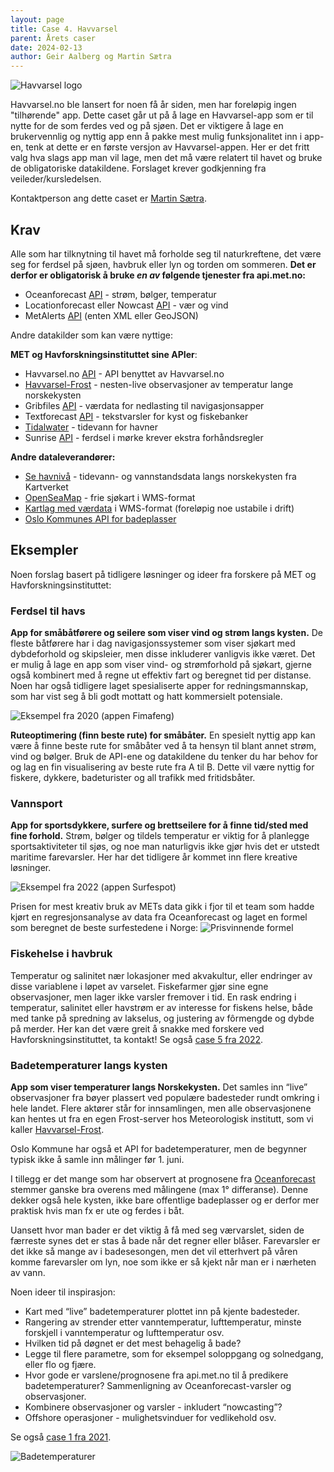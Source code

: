 ```yaml
---
layout: page
title: Case 4. Havvarsel
parent: Årets caser
date: 2024-02-13
author: Geir Aalberg og Martin Sætra
---
```


![Havvarsel logo](/images/havvarsel.png)

Havvarsel.no ble lansert for noen få år siden, men har foreløpig ingen "tilhørende" app.
Dette caset går ut på å lage en Havvarsel-app som er til nytte for de som ferdes ved og på sjøen.
Det er viktigere å lage en brukervennlig og nyttig app enn å pakke mest mulig funksjonalitet inn i app-en, tenk at dette er en første versjon av Havvarsel-appen.
Her er det fritt valg hva slags app man vil lage, men det må være relatert
til havet og bruke de obligatoriske datakildene.
Forslaget krever godkjenning fra veileder/kursledelsen.

Kontaktperson ang dette caset er [Martin Sætra](mailto:martinls@met.no).

## Krav

Alle som har tilknytning til havet må forholde seg til naturkreftene, det
være seg for ferdsel på sjøen, havbruk eller lyn og torden om sommeren.
**Det er derfor er obligatorisk å bruke *en av* følgende tjenester fra api.met.no:**

- Oceanforecast [API](/general) - strøm, bølger, temperatur
- Locationforecast eller Nowcast [API](/general) - vær og vind
- MetAlerts [API](/general) (enten XML eller GeoJSON)

Andre datakilder som kan være nyttige:

**MET og Havforskningsinstituttet sine APIer**:

- Havvarsel.no [API](https://api.havvarsel.no/) - API benyttet av Havvarsel.no
- [Havvarsel-Frost](/havvarsel/) - nesten-live observasjoner av temperatur lange norskekysten
- Gribfiles [API](/general) - værdata for nedlasting til navigasjonsapper
- Textforecast [API](/general) - tekstvarsler for kyst og fiskebanker
- [Tidalwater](/weatherapi/tidalwater/1.1/documentation) - tidevann for havner
- Sunrise [API](/general) - ferdsel i mørke krever ekstra forhåndsregler

**Andre dataleverandører:**

- [Se havnivå](http://xn--sehavniv-h0a.no) - tidevann- og vannstandsdata langs norskekysten fra Kartverket
- [OpenSeaMap](http://www.openseamap.org/index.php?id=openseamap&L=1) - frie sjøkart i WMS-format
- [Kartlag med værdata](/wms/) i WMS-format (foreløpig noe ustabile i drift)
- [Oslo Kommunes API for badeplasser](https://www.oslo.kommune.no/natur-kultur-og-fritid/tur-og-friluftsliv/badeplasser-og-temperaturer/)

## Eksempler

Noen forslag basert på tidligere løsninger og ideer fra forskere på MET og Havforskningsinstituttet:

### Ferdsel til havs

**App for småbåtførere og seilere som viser vind og strøm langs kysten.**
De fleste båtførere har i dag navigasjonssystemer som viser sjøkart med
dybdeforhold og skipsleier, men disse inkluderer vanligvis ikke været.
Det er mulig å lage en app som viser vind- og strømforhold på sjøkart, gjerne
også kombinert med å regne ut effektiv fart og beregnet tid per distanse.
Noen har også tidligere laget spesialiserte apper for redningsmannskap, som
har vist seg å bli godt mottatt og hatt kommersielt potensiale.

![Eksempel fra 2020 (appen Fimafeng)](/images/examples/fimafeng.png)

**Ruteoptimering (finn beste rute) for småbåter.**
En spesielt nyttig app kan være å finne beste rute for småbåter ved å ta hensyn til blant annet strøm, vind og bølger. Bruk de API-ene og datakildene du tenker du har behov for og lag en fin visualisering av beste rute fra A til B. Dette vil være nyttig for fiskere, dykkere, badeturister og all trafikk med fritidsbåter.

### Vannsport

**App for sportsdykkere, surfere og brettseilere for å finne tid/sted med fine forhold.**
Strøm, bølger og tildels temperatur er viktig for å planlegge sportsaktiviteter
til sjøs, og noe man naturligvis ikke gjør hvis det er utstedt maritime farevarsler.
Her har det tidligere år kommet inn flere kreative løsninger.

![Eksempel fra 2022 (appen Surfespot)](/images/examples/surfespot.png)

Prisen for mest kreativ bruk av METs data gikk i fjor til et team som hadde
kjørt en regresjonsanalyse av data fra Oceanforecast og laget en formel som
beregnet de beste surfestedene i Norge:
![Prisvinnende formel](/images/examples/regresjonsmodell_surfespot.png)

### Fiskehelse i havbruk

Temperatur og salinitet nær lokasjoner med akvakultur, eller endringer av disse variablene i løpet av varselet. Fiskefarmer gjør sine egne observasjoner, men lager ikke varsler fremover i tid. En rask endring i temperatur, salinitet eller havstrøm er av interesse for fiskens helse, både med tanke på spredning av lakselus, og justering av fôrmengde og dybde på merder. Her kan det være greit å snakke med forskere ved Havforskningsinstituttet, ta kontakt! Se også [case 5 fra 2022](../2022/5-oppdrett).

### Badetemperaturer langs kysten

**App som viser temperaturer langs Norskekysten.**
Det samles inn “live” observasjoner fra bøyer plassert ved populære badesteder
rundt omkring i hele landet. Flere aktører står for innsamlingen, men alle
observasjonene kan hentes ut fra en egen Frost-server hos Meteorologisk
institutt, som vi kaller [Havvarsel-Frost](/havvarsel/).

Oslo Kommune har også et API for badetemperaturer, men de begynner typisk ikke å
samle inn målinger før 1. juni.

I tillegg er det mange som har observert at prognosene fra [Oceanforecast](/general)
stemmer ganske bra overens med målingene (max 1° differanse). Denne dekker også
hele kysten, ikke bare offentlige badeplasser og er derfor mer praktisk hvis man
fx er ute og ferdes i båt.

Uansett hvor man bader er det viktig å få med seg værvarslet, siden de færreste
synes det er stas å bade når det regner eller blåser. Farevarsler er det ikke så
mange av i badesesongen, men det vil etterhvert på våren komme farevarsler om lyn, noe
som ikke er så kjekt når man er i nærheten av vann.

Noen ideer til inspirasjon:
 * Kart med “live” badetemperaturer plottet inn på kjente badesteder.
 * Rangering av strender etter vanntemperatur, lufttemperatur, minste forskjell i vanntemperatur og lufttemperatur osv.
 * Hvilken tid på døgnet er det mest behagelig å bade?
 * Legge til flere parametre, som for eksempel soloppgang og solnedgang, eller flo og fjære.
 * Hvor gode er varslene/prognosene fra api.met.no til å predikere badetemperaturer? Sammenligning av Oceanforecast-varsler og observasjoner.
 * Kombinere observasjoner og varsler - inkludert “nowcasting”?
 * Offshore operasjoner - mulighetsvinduer for vedlikehold osv.

Se også [case 1 fra 2021](../2021/1-badetemp).

![Badetemperaturer](/images/examples/badetemp.jpeg)
